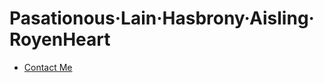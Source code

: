 <h1>Pasationous·Lain·Hasbrony·Aisling·RoyenHeart</h1>

- [Contact Me](mailto:royenheart@outlook.com)
